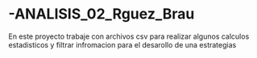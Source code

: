 # -ANALISIS_02_Rguez_Brau
En este proyecto trabaje con archivos csv para realizar algunos calculos estadisticos y filtrar infromacion para el desarollo de una estrategias
